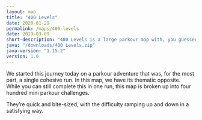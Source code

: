 ```yaml
---
layout: map
title: "400 Levels"
date: 2020-01-29
permalink: /maps/400-levels
date: 2019-03-09
short-description: "400 Levels is a large parkour map with, you guessed it, 400 small levels of parkour which all together should take you about 1 hour to complete."
java: "/downloads/400 Levels.zip"
java-version: "1.15.2"
version: 1.0
---
```


We started this journey today on a parkour adventure that was, for the most part, a single cohesive run. 
In this map, we have its thematic opposite. While you can still complete this in one run, this map is broken up into four hundred mini parkour challenges. 

They’re quick and bite-sized, with the difficulty ramping up and down in a satisfying way.
